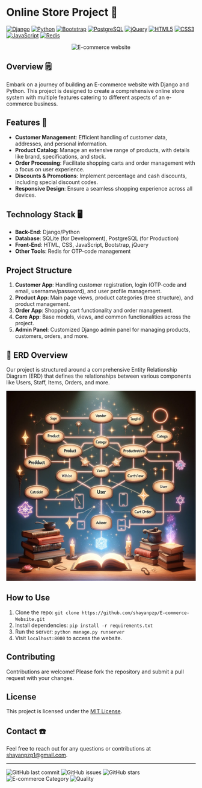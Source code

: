 # Online Store Project 🧌

[![Django](https://img.shields.io/badge/Django-5.0-brightgreen?logo=django)](https://www.djangoproject.com/)
[![Python](https://img.shields.io/badge/Python-3.12-blue?logo=python)](https://www.python.org/)
[![Bootstrap](https://img.shields.io/badge/Bootstrap-5.3-purple?logo=bootstrap)](https://getbootstrap.com/)
[![PostgreSQL](https://img.shields.io/badge/PostgreSQL-14.2-blue?logo=postgresql)](https://www.postgresql.org/)
[![jQuery](https://img.shields.io/badge/jQuery-3.6.0-blue?logo=jquery)](https://jquery.com/)
[![HTML5](https://img.shields.io/badge/HTML-5-orange?logo=html5)](https://developer.mozilla.org/en-US/docs/Web/Guide/HTML/HTML5)
[![CSS3](https://img.shields.io/badge/CSS-3-blue?logo=css3)](https://developer.mozilla.org/en-US/docs/Web/CSS)
[![JavaScript](https://img.shields.io/badge/JavaScript-ES6-yellow?logo=javascript)](https://www.ecma-international.org/publications-and-standards/standards/ecma-262/)
[![Redis](https://img.shields.io/badge/Redis-7.0-red?logo=redis)](https://redis.io/)

<p align="center"> <img src="https://www.zuplic.com/wp-content/uploads/2018/07/eCommerce-Animated-GIF.gif" alt="E-commerce website" /> </p>

## Overview 🗒️
Embark on a journey of building an E-commerce website with Django and Python. This project is designed to create a comprehensive online store system with multiple features catering to different aspects of an e-commerce business.

## Features 🗿
- **Customer Management**: Efficient handling of customer data, addresses, and personal information.
- **Product Catalog**: Manage an extensive range of products, with details like brand, specifications, and stock.
- **Order Processing**: Facilitate shopping carts and order management with a focus on user experience.
- **Discounts & Promotions**: Implement percentage and cash discounts, including special discount codes.
- **Responsive Design**: Ensure a seamless shopping experience across all devices.

## Technology Stack 🖥️
- **Back-End**: Django/Python
- **Database**: SQLite (for Development), PostgreSQL (for Production)
- **Front-End**: HTML, CSS, JavaScript, Bootstrap, jQuery
- **Other Tools**: Redis for OTP-code management

## Project Structure
1. **Customer App**: Handling customer registration, login (OTP-code and email, username/password), and user profile management.
2. **Product App**: Main page views, product categories (tree structure), and product management.
3. **Order App**: Shopping cart functionality and order management.
4. **Core App**: Base models, views, and common functionalities across the project.
5. **Admin Panel**: Customized Django admin panel for managing products, customers, orders, and more.

## 📐 ERD Overview

Our project is structured around a comprehensive Entity Relationship Diagram (ERD) that defines the relationships between various components like Users, Staff, Items, Orders, and more.

<p align="center"> <img src="backend\static\erd2.WEBP" alt="Online_Store_Project_pzp"/> </p>

## How to Use
1. Clone the repo: `git clone https://github.com/shayanpzp/E-commerce-Website.git`
2. Install dependencies: `pip install -r requirements.txt`
3. Run the server: `python manage.py runserver`
4. Visit `localhost:8000` to access the website.

## Contributing
Contributions are welcome! Please fork the repository and submit a pull request with your changes.

## License
This project is licensed under the [MIT License](LICENSE).

## Contact ☎️
Feel free to reach out for any questions or contributions at [shayanpzp1@gmail.com](mailto:shayanpzp1@gmail.com).

---

![GitHub last commit](https://img.shields.io/github/last-commit/shayanpzp/E_commerce_Website)
![GitHub issues](https://img.shields.io/github/issues/shayanpzp/E_commerce_Website)
![GitHub stars](https://img.shields.io/github/stars/shayanpzp/E_commerce_Website?style=social)
![E-commerce Category](https://img.shields.io/badge/category-e--commerce-blue)
![Quality](https://img.shields.io/badge/quality-high-green)
